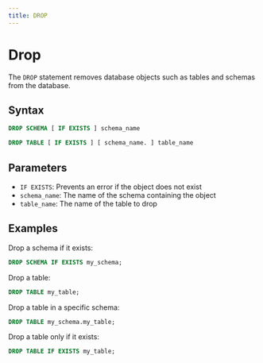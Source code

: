 ```yaml
---
title: DROP
---
```


# Drop

The `DROP` statement removes database objects such as tables and schemas from the database.

## Syntax

```sql
DROP SCHEMA [ IF EXISTS ] schema_name

DROP TABLE [ IF EXISTS ] [ schema_name. ] table_name
```

## Parameters

- `IF EXISTS`: Prevents an error if the object does not exist
- `schema_name`: The name of the schema containing the object
- `table_name`: The name of the table to drop

## Examples

Drop a schema if it exists:

```sql
DROP SCHEMA IF EXISTS my_schema;
```

Drop a table:

```sql
DROP TABLE my_table;
```

Drop a table in a specific schema:

```sql
DROP TABLE my_schema.my_table;
```

Drop a table only if it exists:

```sql
DROP TABLE IF EXISTS my_table;
```
